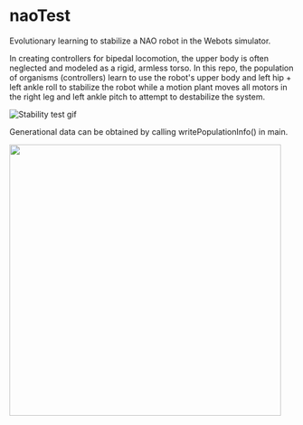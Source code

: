 # naoTest

Evolutionary learning to stabilize a NAO robot in the Webots simulator.

In creating controllers for bipedal locomotion, the upper body is often neglected and modeled as a rigid, armless torso.  In this repo, the population of organisms (controllers) learn to use the robot's upper body and left hip + left ankle roll to stabilize the robot while a motion plant moves all motors in the right leg and left ankle pitch to attempt to destabilize the system.

![Stability test gif](https://raw.githubusercontent.com/Inexorably/naoTest/media/media/naoTest3compressed.gif)

Generational data can be obtained by calling writePopulationInfo() in main.

<img src="https://user-images.githubusercontent.com/16945020/113967561-0f4e6400-97e6-11eb-9068-59a5d3dd001b.png" width="480">
